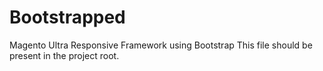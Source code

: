 # Bootstrapped
Magento Ultra Responsive Framework using Bootstrap
This file should be present in the project root.
